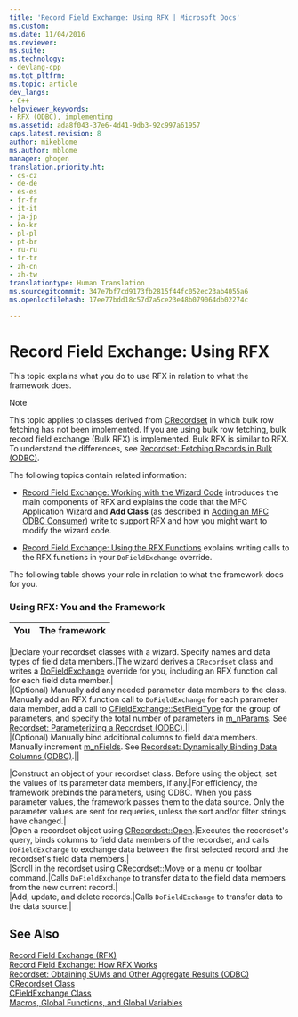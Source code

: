 ```yaml
---
title: 'Record Field Exchange: Using RFX | Microsoft Docs'
ms.custom: 
ms.date: 11/04/2016
ms.reviewer: 
ms.suite: 
ms.technology:
- devlang-cpp
ms.tgt_pltfrm: 
ms.topic: article
dev_langs:
- C++
helpviewer_keywords:
- RFX (ODBC), implementing
ms.assetid: ada8f043-37e6-4d41-9db3-92c997a61957
caps.latest.revision: 8
author: mikeblome
ms.author: mblome
manager: ghogen
translation.priority.ht:
- cs-cz
- de-de
- es-es
- fr-fr
- it-it
- ja-jp
- ko-kr
- pl-pl
- pt-br
- ru-ru
- tr-tr
- zh-cn
- zh-tw
translationtype: Human Translation
ms.sourcegitcommit: 347e7bf7cd9173fb2815f44fc052ec23ab4055a6
ms.openlocfilehash: 17ee77bdd18c57d7a5ce23e48b079064db02274c

---
```

# Record Field Exchange: Using RFX
This topic explains what you do to use RFX in relation to what the framework does.  
  
> [!NOTE]
>  This topic applies to classes derived from [CRecordset](../../mfc/reference/crecordset-class.md) in which bulk row fetching has not been implemented. If you are using bulk row fetching, bulk record field exchange (Bulk RFX) is implemented. Bulk RFX is similar to RFX. To understand the differences, see [Recordset: Fetching Records in Bulk (ODBC)](../../data/odbc/recordset-fetching-records-in-bulk-odbc.md).  
  
 The following topics contain related information:  
  
-   [Record Field Exchange: Working with the Wizard Code](../../data/odbc/record-field-exchange-working-with-the-wizard-code.md) introduces the main components of RFX and explains the code that the MFC Application Wizard and **Add Class** (as described in [Adding an MFC ODBC Consumer](../../mfc/reference/adding-an-mfc-odbc-consumer.md)) write to support RFX and how you might want to modify the wizard code.  
  
-   [Record Field Exchange: Using the RFX Functions](../../data/odbc/record-field-exchange-using-the-rfx-functions.md) explains writing calls to the RFX functions in your `DoFieldExchange` override.  
  
 The following table shows your role in relation to what the framework does for you.  
  
### Using RFX: You and the Framework  
  
|You|The framework|  
|---------|-------------------|  

|Declare your recordset classes with a wizard. Specify names and data types of field data members.|The wizard derives a `CRecordset` class and writes a [DoFieldExchange](../../mfc/reference/crecordset-class.md#crecordset__dofieldexchange) override for you, including an RFX function call for each field data member.|  
|(Optional) Manually add any needed parameter data members to the class. Manually add an RFX function call to `DoFieldExchange` for each parameter data member, add a call to [CFieldExchange::SetFieldType](../../mfc/reference/cfieldexchange-class.md#cfieldexchange__setfieldtype) for the group of parameters, and specify the total number of parameters in [m_nParams](../../mfc/reference/crecordset-class.md#crecordset__m_nparams). See [Recordset: Parameterizing a Recordset (ODBC)](../../data/odbc/recordset-parameterizing-a-recordset-odbc.md).||  
|(Optional) Manually bind additional columns to field data members. Manually increment [m_nFields](../../mfc/reference/crecordset-class.md#crecordset__m_nfields). See [Recordset: Dynamically Binding Data Columns (ODBC)](../../data/odbc/recordset-dynamically-binding-data-columns-odbc.md).||  

|Construct an object of your recordset class. Before using the object, set the values of its parameter data members, if any.|For efficiency, the framework prebinds the parameters, using ODBC. When you pass parameter values, the framework passes them to the data source. Only the parameter values are sent for requeries, unless the sort and/or filter strings have changed.|  
|Open a recordset object using [CRecordset::Open](../../mfc/reference/crecordset-class.md#crecordset__open).|Executes the recordset's query, binds columns to field data members of the recordset, and calls `DoFieldExchange` to exchange data between the first selected record and the recordset's field data members.|  
|Scroll in the recordset using [CRecordset::Move](../../mfc/reference/crecordset-class.md#crecordset__move) or a menu or toolbar command.|Calls `DoFieldExchange` to transfer data to the field data members from the new current record.|  
|Add, update, and delete records.|Calls `DoFieldExchange` to transfer data to the data source.|  
  
## See Also  
 [Record Field Exchange (RFX)](../../data/odbc/record-field-exchange-rfx.md)   
 [Record Field Exchange: How RFX Works](../../data/odbc/record-field-exchange-how-rfx-works.md)   
 [Recordset: Obtaining SUMs and Other Aggregate Results (ODBC)](../../data/odbc/recordset-obtaining-sums-and-other-aggregate-results-odbc.md)   
 [CRecordset Class](../../mfc/reference/crecordset-class.md)   
 [CFieldExchange Class](../../mfc/reference/cfieldexchange-class.md)   
 [Macros, Global Functions, and Global Variables](../../mfc/reference/mfc-macros-and-globals.md)




<!--HONumber=Jan17_HO1-->


